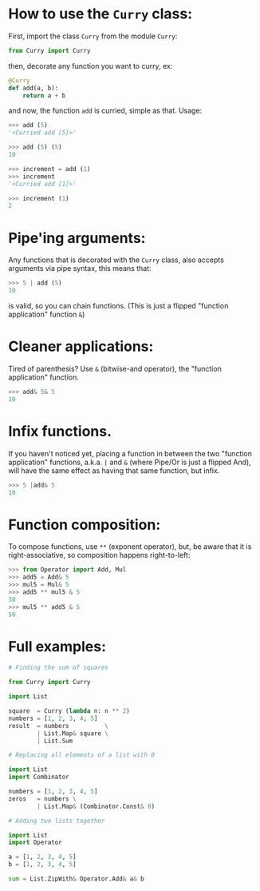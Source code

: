 # How to use the `Curry` class:
First, import the class `Curry` from the module `Curry`:
```py
from Curry import Curry
```
then, decorate any function you want to curry, ex:
```py
@Curry
def add(a, b):
    return a + b
```
and now, the function `add` is curried, simple as that. Usage:
```py
>>> add (5)
'<Curried add [5]>'
```
```py
>>> add (5) (5)
10
```
```py
>>> increment = add (1)
>>> increment
'<Curried add [1]>'
```
```py
>>> increment (1)
2
```

# Pipe'ing arguments:
Any functions that is decorated with the `Curry` class, also accepts arguments via pipe syntax, this means that:
```py
>>> 5 | add (5)
10
```
is valid, so you can chain functions. (This is just a flipped "function application" function `&`)

# Cleaner applications:
Tired of parenthesis? Use `&` (bitwise-and operator), the "function application" function.
```py
>>> add& 5& 5
10
```

# Infix functions.
If you haven't noticed yet, placing a function in between the two "function application" functions, a.k.a. `|` and `&` (where Pipe/Or is just a flipped And), will have the same effect as having that same function, but infix.
```py
>>> 5 |add& 5
10
```

# Function composition:
To compose functions, use `**` (exponent operator), but, be aware that it is right-associative, so composition happens right-to-left:
```py
>>> from Operator import Add, Mul
>>> add5 = Add& 5
>>> mul5 = Mul& 5
>>> add5 ** mul5 & 5
30
>>> mul5 ** add5 & 5
50
```

# Full examples:
```py
# Finding the sum of squares

from Curry import Curry

import List

square  = Curry (lambda n: n ** 2)
numbers = [1, 2, 3, 4, 5]
result  = numbers          \
        | List.Map& square \
        | List.Sum
```
```py
# Replacing all elements of a list with 0

import List
import Combinator

numbers = [1, 2, 3, 4, 5]
zeros   = numbers \
        | List.Map& (Combinator.Const& 0)
```
```py
# Adding two lists together

import List
import Operator

a = [1, 2, 3, 4, 5]
b = [1, 2, 3, 4, 5]

sum = List.ZipWith& Operator.Add& a& b
```
